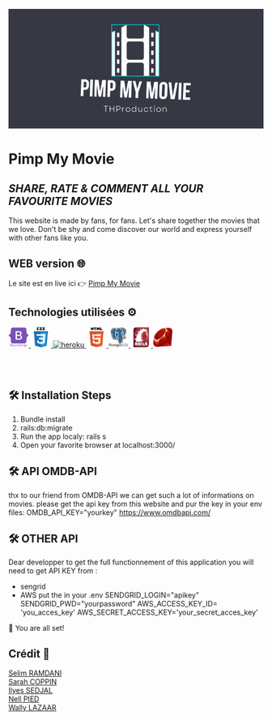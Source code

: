 ![Alt text](app/assets/images/README.png) 

# Pimp My Movie
## _SHARE, RATE & COMMENT ALL YOUR FAVOURITE MOVIES_

This website is made by fans, for fans.
Let's share together the movies that we love. Don't be shy and come discover our world and express yourself with other fans like you.

## WEB version 🌐

Le site est en live ici 👉 [Pimp My Movie](https://pimpmymovie.herokuapp.com)

## Technologies utilisées ⚙️

<p align="left"> <a href="https://getbootstrap.com" target="_blank" rel="noreferrer"> <img src="https://raw.githubusercontent.com/devicons/devicon/master/icons/bootstrap/bootstrap-plain-wordmark.svg" alt="bootstrap" width="40" height="40"/> </a> <a href="https://www.w3schools.com/css/" target="_blank" rel="noreferrer"> <img src="https://raw.githubusercontent.com/devicons/devicon/master/icons/css3/css3-original-wordmark.svg" alt="css3" width="40" height="40"/> </a> <a href="https://heroku.com" target="_blank" rel="noreferrer"> <img src="https://www.vectorlogo.zone/logos/heroku/heroku-icon.svg" alt="heroku" width="40" height="40"/> </a> <a href="https://www.w3.org/html/" target="_blank" rel="noreferrer"> <img src="https://raw.githubusercontent.com/devicons/devicon/master/icons/html5/html5-original-wordmark.svg" alt="html5" width="40" height="40"/> </a> <a href="https://www.postgresql.org" target="_blank" rel="noreferrer"> <img src="https://raw.githubusercontent.com/devicons/devicon/master/icons/postgresql/postgresql-original-wordmark.svg" alt="postgresql" width="40" height="40"/> </a> <a href="https://rubyonrails.org" target="_blank" rel="noreferrer"> <img src="https://raw.githubusercontent.com/devicons/devicon/master/icons/rails/rails-original-wordmark.svg" alt="rails" width="40" height="40"/> </a> <a href="https://www.ruby-lang.org/en/" target="_blank" rel="noreferrer"> <img src="https://raw.githubusercontent.com/devicons/devicon/master/icons/ruby/ruby-original.svg" alt="ruby" width="40" height="40"/> </a> </p>
<br>
<br>

## 🛠️ Installation Steps

1. Bundle install
2. rails:db:migrate
3. Run the app localy: rails s
4. Open your favorite browser at localhost:3000/

## 🛠️ API OMDB-API
thx to our friend from OMDB-API we can get such a lot of informations on movies. please get the api key from this website and pur the key in your env files:
OMDB_API_KEY="yourkey"
https://www.omdbapi.com/

## 🛠️ OTHER API 
Dear developper to get the full functionnement of this application you will need to get API KEY from :
  - sengrid
  - AWS
put the  in your .env 
SENDGRID_LOGIN="apikey"
SENDGRID_PWD="yourpassword"
AWS_ACCESS_KEY_ID= 'you_acces_key'
AWS_SECRET_ACCESS_KEY='your_secret_acces_key'

🌟 You are all set!
## Crédit 🔗
[Selim RAMDANI](https://github.com/curlyroots)<br>
[Sarah COPPIN](https://github.com/sacoppin)<br>
[Ilyes SEDJAL](https://github.com/crvckhouse)<br>
[Nell PIED](https://github.com/123Nell123)<br>
[Wally LAZAAR](https://github.com/Wally-Lazaar)
